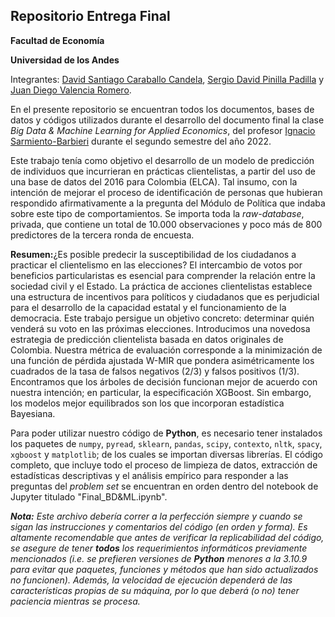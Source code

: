## Repositorio Entrega Final

**Facultad de Economía**

**Universidad de los Andes**

Integrantes: [David Santiago Caraballo Candela](https://github.com/scaraballoc), [Sergio David Pinilla Padilla](https://github.com/sdpinilla18) y [Juan Diego Valencia Romero](https://github.com/judval).

En el presente repositorio se encuentran todos los documentos, bases de datos y códigos utilizados durante el desarrollo del documento final la clase *Big Data & Machine Learning for Applied Economics*, del profesor [Ignacio Sarmiento-Barbieri](https://ignaciomsarmiento.github.io/igaciomsarmiento) durante el segundo semestre del año 2022.

Este trabajo tenía como objetivo el desarrollo de un modelo de predicción de individuos que incurrieran en prácticas clientelistas, a partir del uso de una base de datos del 2016 para Colombia (ELCA). Tal insumo, con la intención de mejorar el proceso de identificación de personas que hubieran respondido afirmativamente a la pregunta del Módulo de Política que indaba sobre este tipo de comportamientos. Se importa toda la *raw-database*, privada, que contiene un total de 10.000 observaciones y poco más de 800 predictores de la tercera ronda de encuesta. 

**Resumen:**¿Es posible predecir la susceptibilidad de los ciudadanos a practicar el clientelismo en las elecciones? El intercambio de votos por beneficios particularistas es esencial para comprender la relación entre la sociedad civil y el Estado. La práctica de acciones clientelistas establece una estructura de incentivos para políticos y ciudadanos que es perjudicial para el desarrollo de la capacidad estatal y el funcionamiento de la democracia. Este trabajo persigue un objetivo concreto: determinar quién venderá su voto en las próximas elecciones. Introducimos una novedosa estrategia de predicción clientelista basada en datos originales de Colombia. Nuestra métrica de evaluación corresponde a la minimización de una función de pérdida ajustada W-MIR que pondera asimétricamente los cuadrados de la tasa de falsos negativos (2/3) y falsos positivos (1/3). Encontramos que los árboles de decisión funcionan mejor de acuerdo con nuestra intención; en particular, la especificación XGBoost. Sin embargo, los modelos mejor equilibrados son los que incorporan estadística Bayesiana. 

Para poder utilizar nuestro código de **Python**, es necesario tener instalados los paquetes de `numpy`, `pyread`, `sklearn`, `pandas`, `scipy`, `contexto`, `nltk`, `spacy`, `xgboost` y `matplotlib`; de los cuales se importan diversas librerías. El código completo, que incluye todo el proceso de limpieza de datos, extracción de estadísticas descriptivas y el análisis empírico para responder a las preguntas del *problem set* se encuentran en orden dentro del notebook de Jupyter titulado "Final_BD&ML.ipynb".

***Nota:*** *Este archivo debería correr a la perfección siempre y cuando se sigan las instrucciones y comentarios del código (en orden y forma). Es altamente recomendable que antes de verificar la replicabilidad del código, se asegure de tener **todos** los requerimientos informáticos previamente mencionados (i.e. se prefieren versiones de **Python** menores a la 3.10.9 para evitar que paquetes, funciones y métodos que han sido actualizados no funcionen). Además, la velocidad de ejecución dependerá de las características propias de su máquina, por lo que deberá (o no) tener paciencia mientras se procesa.*
